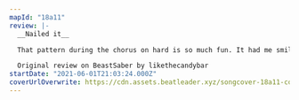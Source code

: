 ```yaml
---
mapId: "18a11"
review: |-
  __Nailed it__

  That pattern during the chorus on hard is so much fun. It had me smiling the whole time.

  Original review on BeastSaber by likethecandybar
startDate: "2021-06-01T21:03:24.000Z"
coverUrlOverwrite: https://cdn.assets.beatleader.xyz/songcover-18a11-cover.jpg
---
```


